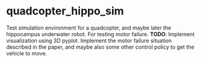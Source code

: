 # quadcopter_hippo_sim
Test simulation environment for a quadcopter, and maybe later the hippocampus underwater robot. For testing motor failure.
**TODO**: Implement visualization using 3D pyplot. Implement the motor failure situation described in the paper, and maybe also some other control policy to get the vehicle to move.